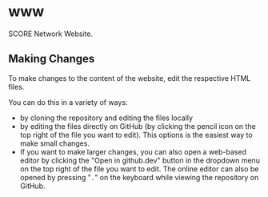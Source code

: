 # www

SCORE Network Website.

## Making Changes

To make changes to the content of the website, edit the respective HTML files.

You can do this in a variety of ways:

-   by cloning the repository and editing the files locally
-   by editing the files directly on GitHub (by clicking the pencil icon on the top right of the file you want to edit). This options is the easiest way to make small changes.
-   If you want to make larger changes, you can also open a web-based editor by clicking the "Open in github.dev" button in the dropdown menu on the top right of the file you want to edit. The online editor can also be opened by pressing "`.`" on the keyboard while viewing the repository on GitHub.